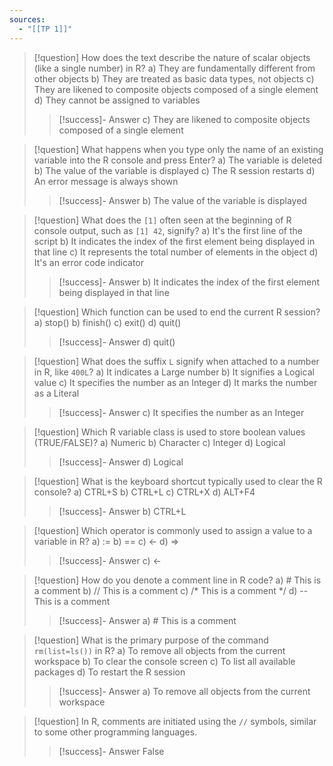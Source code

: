 ```yaml
---
sources:
  - "[[TP 1]]"
---
```

> [!question] How does the text describe the nature of scalar objects (like a single number) in R?
> a) They are fundamentally different from other objects
> b) They are treated as basic data types, not objects
> c) They are likened to composite objects composed of a single element
> d) They cannot be assigned to variables
>> [!success]- Answer
>> c) They are likened to composite objects composed of a single element

> [!question] What happens when you type only the name of an existing variable into the R console and press Enter?
> a) The variable is deleted
> b) The value of the variable is displayed
> c) The R session restarts
> d) An error message is always shown
>> [!success]- Answer
>> b) The value of the variable is displayed

> [!question] What does the `[1]` often seen at the beginning of R console output, such as `[1] 42`, signify?
> a) It's the first line of the script
> b) It indicates the index of the first element being displayed in that line
> c) It represents the total number of elements in the object
> d) It's an error code indicator
>> [!success]- Answer
>> b) It indicates the index of the first element being displayed in that line

> [!question] Which function can be used to end the current R session?
> a) stop()
> b) finish()
> c) exit()
> d) quit()
>> [!success]- Answer
>> d) quit()

> [!question] What does the suffix `L` signify when attached to a number in R, like `400L`?
> a) It indicates a Large number
> b) It signifies a Logical value
> c) It specifies the number as an Integer
> d) It marks the number as a Literal
>> [!success]- Answer
>> c) It specifies the number as an Integer

> [!question] Which R variable class is used to store boolean values (TRUE/FALSE)?
> a) Numeric
> b) Character
> c) Integer
> d) Logical
>> [!success]- Answer
>> d) Logical

> [!question] What is the keyboard shortcut typically used to clear the R console?
> a) CTRL+S
> b) CTRL+L
> c) CTRL+X
> d) ALT+F4
>> [!success]- Answer
>> b) CTRL+L

> [!question] Which operator is commonly used to assign a value to a variable in R?
> a) :=
> b) ==
> c) <-
> d) =>
>> [!success]- Answer
>> c) <-

> [!question] How do you denote a comment line in R code?
> a) # This is a comment
> b) // This is a comment
> c) /* This is a comment */
> d) -- This is a comment
>> [!success]- Answer
>> a) # This is a comment

> [!question] What is the primary purpose of the command `rm(list=ls())` in R?
> a) To remove all objects from the current workspace
> b) To clear the console screen
> c) To list all available packages
> d) To restart the R session
>> [!success]- Answer
>> a) To remove all objects from the current workspace

> [!question] In R, comments are initiated using the `//` symbols, similar to some other programming languages.
>> [!success]- Answer
>> False

